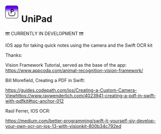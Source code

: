 <img src="./Unipad/UniPad/Assets.xcassets/AppIcon.appiconset/UniPad icon-1.png"
     alt="UniPad Icon"
     style="float: left; margin-right: 10px;"
     width="40" height="40" />
     
# UniPad
❗️❗️❗️ CURRENTLY IN DEVELOPMENT ❗️❗️❗️

IOS app for taking quick notes using the camera and the Swift OCR kit


Thanks:

Vision Framework Tutorial, served as the base of the app:
https://www.appcoda.com/animal-recognition-vision-framework/

Bill Morefield, Creating a PDF in Swift:  

https://guides.codepath.com/ios/Creating-a-Custom-Camera-Viewhttps://www.raywenderlich.com/4023941-creating-a-pdf-in-swift-with-pdfkit#toc-anchor-012

Raúl Ferrer, IOS OCR:

https://medium.com/better-programming/swift-it-yourself-siy-develop-your-own-ocr-on-ios-13-with-visionkit-800b34c792ed

